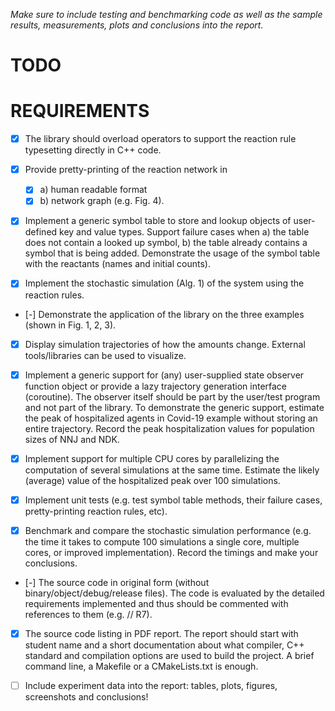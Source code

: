 _Make sure to include testing and benchmarking code as well as the sample results, measurements, plots and conclusions into the report._

# TODO


# REQUIREMENTS

- [X] The library should overload operators to support the reaction rule typesetting directly in C++ code.

- [X] Provide pretty-printing of the reaction network in 
    - [X] a) human readable format
    - [X] b) network graph (e.g. Fig. 4).

- [X] Implement a generic symbol table to store and lookup objects of user-defined key and value types. Support failure cases when a) the table does not contain a looked up symbol, b) the table already contains a symbol that is being added. Demonstrate the usage of the symbol table with the reactants (names and initial counts).

- [X] Implement the stochastic simulation (Alg. 1) of the system using the reaction rules.

- [-] Demonstrate the application of the library on the three examples (shown in Fig. 1, 2, 3).

- [X]  Display simulation trajectories of how the amounts change. External tools/libraries can be used to visualize.

- [X] Implement a generic support for (any) user-supplied state observer function object or provide a lazy trajectory generation interface (coroutine). The observer itself should be part by the user/test program and not part of the library. To demonstrate the generic support, estimate the peak of hospitalized agents in Covid-19 example without storing an entire trajectory. Record the peak hospitalization values for population sizes of NNJ and NDK.

- [X] Implement support for multiple CPU cores by parallelizing the computation of several simulations at the same time. Estimate the likely (average) value of the hospitalized peak over 100 simulations.

- [X] Implement unit tests (e.g. test symbol table methods, their failure cases, pretty-printing reaction rules, etc).

- [X] Benchmark and compare the stochastic simulation performance (e.g. the time it takes to compute 100 simulations a single core, multiple cores, or improved implementation). Record the timings and make your conclusions.











- [-] The source code in original form (without binary/object/debug/release files). The code is evaluated by the detailed requirements implemented and thus should be commented with references to them (e.g. // R7).

- [X] The source code listing in PDF report. The report should start with student name and a short documentation about what compiler, C++ standard and compilation options are used to build the project.  A brief command line, a Makefile or a CMakeLists.txt is enough.

- [ ] Include experiment data into the report: tables, plots, figures, screenshots and conclusions!


